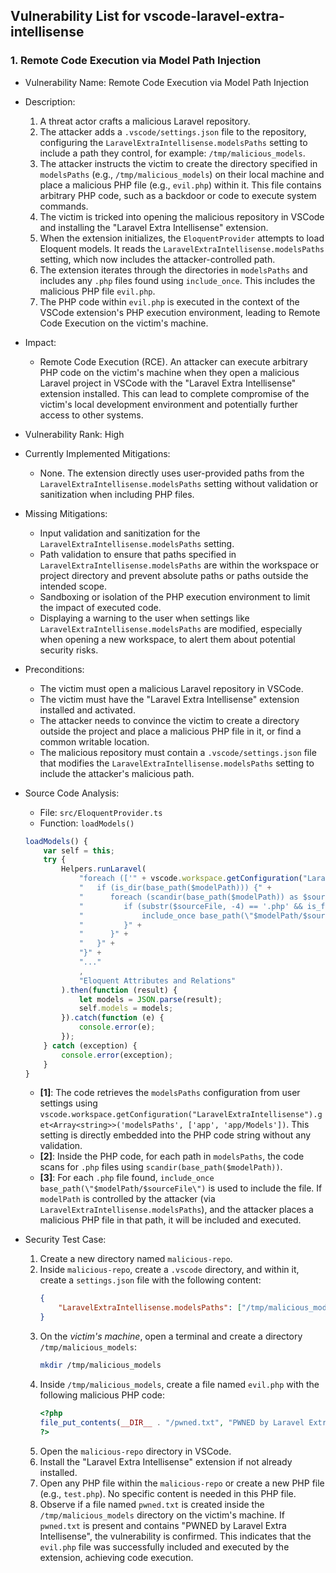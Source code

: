 ## Vulnerability List for vscode-laravel-extra-intellisense

### 1. Remote Code Execution via Model Path Injection

* Vulnerability Name: Remote Code Execution via Model Path Injection
* Description:
    1. A threat actor crafts a malicious Laravel repository.
    2. The attacker adds a `.vscode/settings.json` file to the repository, configuring the `LaravelExtraIntellisense.modelsPaths` setting to include a path they control, for example: `/tmp/malicious_models`.
    3. The attacker instructs the victim to create the directory specified in `modelsPaths` (e.g., `/tmp/malicious_models`) on their local machine and place a malicious PHP file (e.g., `evil.php`) within it. This file contains arbitrary PHP code, such as a backdoor or code to execute system commands.
    4. The victim is tricked into opening the malicious repository in VSCode and installing the "Laravel Extra Intellisense" extension.
    5. When the extension initializes, the `EloquentProvider` attempts to load Eloquent models. It reads the `LaravelExtraIntellisense.modelsPaths` setting, which now includes the attacker-controlled path.
    6. The extension iterates through the directories in `modelsPaths` and includes any `.php` files found using `include_once`. This includes the malicious PHP file `evil.php`.
    7. The PHP code within `evil.php` is executed in the context of the VSCode extension's PHP execution environment, leading to Remote Code Execution on the victim's machine.

* Impact:
    - Remote Code Execution (RCE). An attacker can execute arbitrary PHP code on the victim's machine when they open a malicious Laravel project in VSCode with the "Laravel Extra Intellisense" extension installed. This can lead to complete compromise of the victim's local development environment and potentially further access to other systems.
* Vulnerability Rank: High
* Currently Implemented Mitigations:
    - None. The extension directly uses user-provided paths from the `LaravelExtraIntellisense.modelsPaths` setting without validation or sanitization when including PHP files.
* Missing Mitigations:
    - Input validation and sanitization for the `LaravelExtraIntellisense.modelsPaths` setting.
    - Path validation to ensure that paths specified in `LaravelExtraIntellisense.modelsPaths` are within the workspace or project directory and prevent absolute paths or paths outside the intended scope.
    - Sandboxing or isolation of the PHP execution environment to limit the impact of executed code.
    - Displaying a warning to the user when settings like `LaravelExtraIntellisense.modelsPaths` are modified, especially when opening a new workspace, to alert them about potential security risks.
* Preconditions:
    - The victim must open a malicious Laravel repository in VSCode.
    - The victim must have the "Laravel Extra Intellisense" extension installed and activated.
    - The attacker needs to convince the victim to create a directory outside the project and place a malicious PHP file in it, or find a common writable location.
    - The malicious repository must contain a `.vscode/settings.json` file that modifies the `LaravelExtraIntellisense.modelsPaths` setting to include the attacker's malicious path.
* Source Code Analysis:
    - File: `src/EloquentProvider.ts`
    - Function: `loadModels()`

    ```typescript
    loadModels() {
        var self = this;
        try {
            Helpers.runLaravel(
                "foreach (['" + vscode.workspace.getConfiguration("LaravelExtraIntellisense").get<Array<string>>('modelsPaths', ['app', 'app/Models']).join('\', \'') + "'] as $modelPath) {" + // [1]
                "   if (is_dir(base_path($modelPath))) {" +
                "      foreach (scandir(base_path($modelPath)) as $sourceFile) {" +
                "         if (substr($sourceFile, -4) == '.php' && is_file(base_path(\"$modelPath/$sourceFile\"))) {" + // [2]
                "             include_once base_path(\"$modelPath/$sourceFile\");" + // [3]
                "         }" +
                "      }" +
                "   }" +
                "}" +
                "..."
                ,
                "Eloquent Attributes and Relations"
            ).then(function (result) {
                let models = JSON.parse(result);
                self.models = models;
            }).catch(function (e) {
                console.error(e);
            });
        } catch (exception) {
            console.error(exception);
        }
    }
    ```

    - **[1]**: The code retrieves the `modelsPaths` configuration from user settings using `vscode.workspace.getConfiguration("LaravelExtraIntellisense").get<Array<string>>('modelsPaths', ['app', 'app/Models'])`. This setting is directly embedded into the PHP code string without any validation.
    - **[2]**: Inside the PHP code, for each path in `modelsPaths`, the code scans for `.php` files using `scandir(base_path($modelPath))`.
    - **[3]**: For each `.php` file found, `include_once base_path(\"$modelPath/$sourceFile\")` is used to include the file. If `modelPath` is controlled by the attacker (via `LaravelExtraIntellisense.modelsPaths`), and the attacker places a malicious PHP file in that path, it will be included and executed.

* Security Test Case:
    1. Create a new directory named `malicious-repo`.
    2. Inside `malicious-repo`, create a `.vscode` directory, and within it, create a `settings.json` file with the following content:
        ```json
        {
            "LaravelExtraIntellisense.modelsPaths": ["/tmp/malicious_models"]
        }
        ```
    3. On the *victim's machine*, open a terminal and create a directory `/tmp/malicious_models`:
        ```bash
        mkdir /tmp/malicious_models
        ```
    4. Inside `/tmp/malicious_models`, create a file named `evil.php` with the following malicious PHP code:
        ```php
        <?php
        file_put_contents(__DIR__ . "/pwned.txt", "PWNED by Laravel Extra Intellisense");
        ?>
        ```
    5. Open the `malicious-repo` directory in VSCode.
    6. Install the "Laravel Extra Intellisense" extension if not already installed.
    7. Open any PHP file within the `malicious-repo` or create a new PHP file (e.g., `test.php`). No specific content is needed in this PHP file.
    8. Observe if a file named `pwned.txt` is created inside the `/tmp/malicious_models` directory on the victim's machine. If `pwned.txt` is present and contains "PWNED by Laravel Extra Intellisense", the vulnerability is confirmed. This indicates that the `evil.php` file was successfully included and executed by the extension, achieving code execution.
